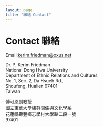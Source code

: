 ```yaml
---
layout: page
title: "聯絡 Contact"
---
```

# Contact 聯絡

Email:[kerim.friedman@oxus.net](mailto:kerim.friedman@oxus.net)  

Dr. P. Kerim Friedman  
National Dong Hwa University  
Department of Ethnic Relations and Cultures  
No. 1, Sec. 2, Da Hsueh Rd.,  
Shoufeng, Hualien 97401  
Taiwan  

傅可恩副教授  
國立東華大學族群關係與文化學系  
花蓮縣壽豐鄉志學村大學路二段一號  
97401